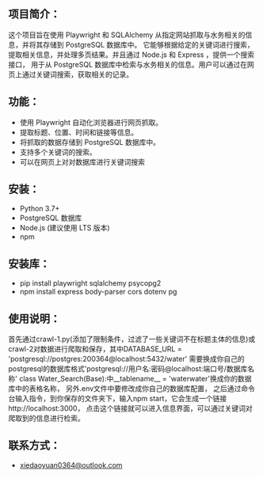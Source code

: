 ## 项目简介：
这个项目旨在使用 Playwright 和 SQLAlchemy 从指定网站抓取与水务相关的信息，并将其存储到 PostgreSQL 数据库中。
它能够根据给定的关键词进行搜索，提取相关信息，并处理多页结果。并且通过 Node.js 和 Express ，提供一个搜索接口，
用于从 PostgreSQL 数据库中检索与水务相关的信息。用户可以通过在网页上通过关键词搜索，获取相关的记录。
             

## 功能： 
- 使用 Playwright 自动化浏览器进行网页抓取。  
- 提取标题、位置、时间和链接等信息。  
- 将抓取的数据存储到 PostgreSQL 数据库中。  
- 支持多个关键词的搜索。
- 可以在网页上对对数据库进行关键词搜索


## 安装： 
- Python 3.7+
- PostgreSQL 数据库
- Node.js (建议使用 LTS 版本)
- npm


## 安装库：
- pip install playwright sqlalchemy psycopg2
- npm install express body-parser cors dotenv pg


## 使用说明：
  首先通过crawl-1.py(添加了限制条件，过滤了一些关键词不在标题主体的信息)或crawl-2对数据进行爬取和保存，其中DATABASE_URL = 'postgresql://postgres:200364@localhost:5432/water'
  需要换成你自己的postgresql的数据库格式'postgresql://用户名:密码@localhost:端口号/数据库名称'
 class Water_Search(Base):中__tablename__ = 'waterwater'换成你的数据库中的表格名称，
  另外.env文件中要修改成你自己的数据库配置，
  之后通过命令台输入指令，到你保存的文件夹下，输入npm start，它会生成一个链接 http://localhost:3000，
  点击这个链接就可以进入信息界面，可以通过关键词对爬取到的信息进行检索。      


## 联系方式：
- xiedaoyuan0364@outlook.com  
